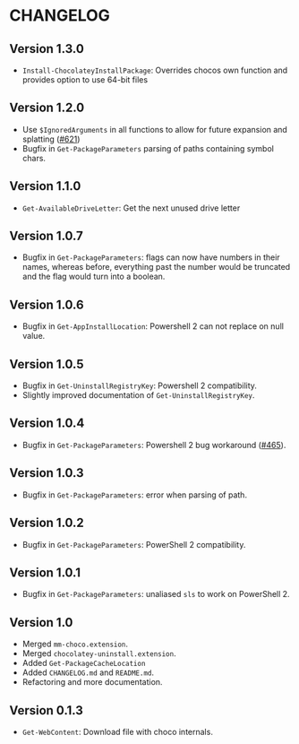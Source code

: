 # CHANGELOG

## Version 1.3.0
- `Install-ChocolateyInstallPackage`: Overrides chocos own function and provides option to use 64-bit files

## Version 1.2.0
- Use `$IgnoredArguments` in all functions to allow for future expansion and splatting ([#621](https://github.com/chocolatey/chocolatey-coreteampackages/issues/621))
- Bugfix in `Get-PackageParameters` parsing of paths containing symbol chars.

## Version 1.1.0
- `Get-AvailableDriveLetter`: Get the next unused drive letter

## Version 1.0.7
- Bugfix in `Get-PackageParameters`: flags can now have numbers in their names, whereas before, everything past the number would be truncated and the flag would turn into a boolean.

## Version 1.0.6
- Bugfix in `Get-AppInstallLocation`: Powershell 2 can not replace on null value.

## Version 1.0.5

- Bugfix in `Get-UninstallRegistryKey`: Powershell 2 compatibility.
- Slightly improved documentation of `Get-UninstallRegistryKey`.

## Version 1.0.4

- Bugfix in `Get-PackageParameters`: Powershell 2 bug workaround ([#465](https://github.com/chocolatey/chocolatey-coreteampackages/issues/465)).

## Version 1.0.3

- Bugfix in `Get-PackageParameters`: error when parsing of path.

## Version 1.0.2

- Bugfix in `Get-PackageParameters`: PowerShell 2 compatibility.

## Version 1.0.1

- Bugfix in `Get-PackageParameters`: unaliased `sls` to work on PowerShell 2.

## Version 1.0

- Merged `mm-choco.extension`.
- Merged `chocolatey-uninstall.extension`.
- Added `Get-PackageCacheLocation`
- Added `CHANGELOG.md` and `README.md`.
- Refactoring and more documentation.

## Version 0.1.3

- `Get-WebContent`:  Download file with choco internals.
